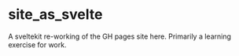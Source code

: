 # site_as_svelte
A sveltekit re-working of the GH pages site here. Primarily a learning exercise for work.
